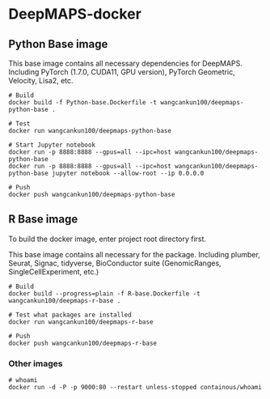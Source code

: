 # DeepMAPS-docker

## Python Base image

This base image contains all necessary dependencies for DeepMAPS. Including PyTorch (1.7.0, CUDA11, GPU version), PyTorch Geometric, Velocity, Lisa2, etc.

```{bash, eval=FALSE}
# Build
docker build -f Python-base.Dockerfile -t wangcankun100/deepmaps-python-base .

# Test
docker run wangcankun100/deepmaps-python-base

# Start Jupyter notebook
docker run -p 8888:8888 --gpus=all --ipc=host wangcankun100/deepmaps-python-base
docker run -p 8888:8888 --gpus=all --ipc=host wangcankun100/deepmaps-python-base jupyter notebook --allow-root --ip 0.0.0.0

# Push
docker push wangcankun100/deepmaps-python-base
```

## R Base image

To build the docker image, enter project root directory first.

This base image contains all necessary for the package. Including plumber, Seurat, Signac, tidyverse, BioConductor suite (GenomicRanges, SingleCellExperiment, etc.)

```{bash, eval=FALSE}
# Build
docker build --progress=plain -f R-base.Dockerfile -t wangcankun100/deepmaps-r-base .

# Test what packages are installed
docker run wangcankun100/deepmaps-r-base

# Push
docker push wangcankun100/deepmaps-r-base
```

### Other images

```{bash, eval=FALSE}
# whoami
docker run -d -P -p 9000:80 --restart unless-stopped containous/whoami

```
